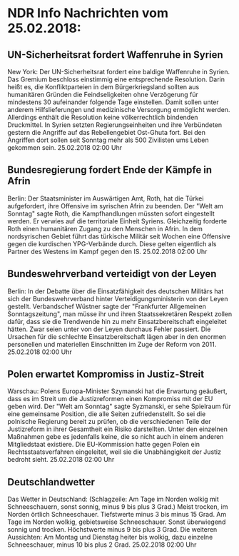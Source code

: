 # NDR Info Nachrichten vom 25.02.2018:


## UN-Sicherheitsrat fordert Waffenruhe in Syrien
New York:	Der UN-Sicherheitsrat fordert eine baldige Waffenruhe in Syrien. Das Gremium beschloss einstimmig eine entsprechende Resolution. Darin heißt es, die Konfliktparteien in dem Bürgerkriegsland sollten aus humanitären Gründen die Feindseligkeiten ohne Verzögerung für mindestens 30 aufeinander folgende Tage einstellen. Damit sollen unter anderem Hilfslieferungen und medizinische Versorgung ermöglicht werden. Allerdings enthält die Resolution keine völkerrechtlich bindenden Druckmittel. In Syrien setzten Regierungseinheiten und ihre Verbündeten gestern die Angriffe auf das Rebellengebiet Ost-Ghuta fort. Bei den Angriffen dort sollen seit Sonntag mehr als 500 Zivilisten ums Leben gekommen sein. 25.02.2018 02:00 Uhr 

## Bundesregierung fordert Ende der Kämpfe in Afrin
Berlin: Der Staatsminister im Auswärtigen Amt, Roth, hat die Türkei aufgefordert, ihre Offensive im syrischen Afrin zu beenden. Der "Welt am Sonntag" sagte Roth, die Kampfhandlungen müssten sofort eingestellt werden. Er verwies auf die territoriale Einheit Syriens. Gleichzeitig forderte Roth einen humanitären Zugang zu den Menschen in Afrin. In dem nordsyrischen Gebiet führt das türkische Militär seit Wochen eine Offensive gegen die kurdischen YPG-Verbände durch. Diese gelten eigentlich als Partner des Westens im Kampf gegen den IS. 25.02.2018 02:00 Uhr 

## Bundeswehrverband verteidigt von der Leyen
Berlin: In der Debatte über die Einsatzfähigkeit des deutschen Militärs hat sich der Bundeswehrverband hinter Verteidigungsministerin von der Leyen gestellt. Verbandschef Wüstner sagte der "Frankfurter Allgemeinen Sonntagszeitung", man müsse ihr und ihren Staatssekretären Respekt zollen dafür, dass sie die Trendwende hin zu mehr Einsatzbereitschaft eingeleitet hätten. Zwar seien unter von der Leyen durchaus Fehler passiert. Die Ursachen für die schlechte Einsatzbereitschaft lägen aber in den enormen personellen und materiellen Einschnitten im Zuge der Reform von 2011. 25.02.2018 02:00 Uhr 

## Polen erwartet Kompromiss in Justiz-Streit
Warschau:	Polens Europa-Minister Szymanski hat die Erwartung geäußert, dass es im Streit um die Justizreformen einen Kompromiss mit der EU geben wird. Der "Welt am Sonntag" sagte Syzmanski, er sehe Spielraum für eine gemeinsame Position, die alle Seiten zufriedenstellt. So sei die polnische Regierung bereit zu prüfen, ob die verschiedenen Teile der Justizreform in ihrer Gesamtheit ein Risiko darstellten. Unter den einzelnen Maßnahmen gebe es jedenfalls keine, die so nicht auch in einem anderen Mitgliedstaat existiere. Die EU-Kommission hatte gegen Polen ein Rechtsstaatsverfahren eingeleitet, weil sie die Unabhängigkeit der Justiz bedroht sieht. 25.02.2018 02:00 Uhr 

## Deutschlandwetter
Das Wetter in Deutschland:
(Schlagzeile: Am Tage im Norden wolkig mit Schneeschauern, sonst sonnig, minus 9 bis plus 3 Grad.) Meist trocken, im Norden örtlich Schneeschauer. Tiefstwerte minus 3 bis minus 15 Grad. Am Tage im Norden wolkig, gebietsweise Schneeschauer. Sonst überwiegend sonnig und trocken. Höchstwerte minus 9 bis plus 3 Grad. Die weiteren Aussichten: Am Montag und Dienstag heiter bis wolkig, dazu einzelne Schneeschauer, minus 10 bis plus 2 Grad. 25.02.2018 02:00 Uhr 
